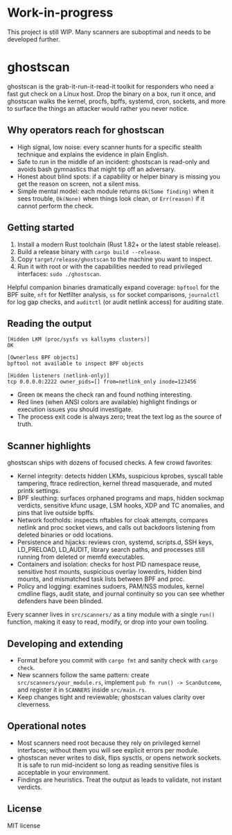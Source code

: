 # Work-in-progress

This project is still WIP. Many scanners are suboptimal and needs to be developed further.

# ghostscan

ghostscan is the grab-it-run-it-read-it toolkit for responders who need a fast gut check on a Linux host. Drop the binary on a box, run it once, and ghostscan walks the kernel, procfs, bpffs, systemd, cron, sockets, and more to surface the things an attacker would rather you never notice.

## Why operators reach for ghostscan

- High signal, low noise: every scanner hunts for a specific stealth technique and explains the evidence in plain English.
- Safe to run in the middle of an incident: ghostscan is read-only and avoids bash gymnastics that might tip off an adversary.
- Honest about blind spots: if a capability or helper binary is missing you get the reason on screen, not a silent miss.
- Simple mental model: each module returns `Ok(Some finding)` when it sees trouble, `Ok(None)` when things look clean, or `Err(reason)` if it cannot perform the check.

## Getting started

1. Install a modern Rust toolchain (Rust 1.82+ or the latest stable release).
2. Build a release binary with `cargo build --release`.
3. Copy `target/release/ghostscan` to the machine you want to inspect.
4. Run it with root or with the capabilities needed to read privileged interfaces: `sudo ./ghostscan`.

Helpful companion binaries dramatically expand coverage: `bpftool` for the BPF suite, `nft` for Netfilter analysis, `ss` for socket comparisons, `journalctl` for log gap checks, and `auditctl` (or audit netlink access) for auditing state.

## Reading the output

```
[Hidden LKM (proc/sysfs vs kallsyms clusters)]
OK

[Ownerless BPF objects]
bpftool not available to inspect BPF objects

[Hidden listeners (netlink-only)]
tcp 0.0.0.0:2222 owner_pids=[] from=netlink_only inode=123456
```

- Green `OK` means the check ran and found nothing interesting.
- Red lines (when ANSI colors are available) highlight findings or execution issues you should investigate.
- The process exit code is always zero; treat the text log as the source of truth.

## Scanner highlights

ghostscan ships with dozens of focused checks. A few crowd favorites:

- Kernel integrity: detects hidden LKMs, suspicious kprobes, syscall table tampering, ftrace redirection, kernel thread masquerade, and muted printk settings.
- BPF sleuthing: surfaces orphaned programs and maps, hidden sockmap verdicts, sensitive kfunc usage, LSM hooks, XDP and TC anomalies, and pins that live outside bpffs.
- Network footholds: inspects nftables for cloak attempts, compares netlink and proc socket views, and calls out backdoors listening from deleted binaries or odd locations.
- Persistence and hijacks: reviews cron, systemd, scripts.d, SSH keys, LD_PRELOAD, LD_AUDIT, library search paths, and processes still running from deleted or memfd executables.
- Containers and isolation: checks for host PID namespace reuse, sensitive host mounts, suspicious overlay lowerdirs, hidden bind mounts, and mismatched task lists between BPF and proc.
- Policy and logging: examines sudoers, PAM/NSS modules, kernel cmdline flags, audit state, and journal continuity so you can see whether defenders have been blinded.

Every scanner lives in `src/scanners/` as a tiny module with a single `run()` function, making it easy to read, modify, or drop into your own tooling.

## Developing and extending

- Format before you commit with `cargo fmt` and sanity check with `cargo check`.
- New scanners follow the same pattern: create `src/scanners/your_module.rs`, implement `pub fn run() -> ScanOutcome`, and register it in `SCANNERS` inside `src/main.rs`.
- Keep changes tight and reviewable; ghostscan values clarity over cleverness.

## Operational notes

- Most scanners need root because they rely on privileged kernel interfaces; without them you will see explicit errors per module.
- ghostscan never writes to disk, flips sysctls, or opens network sockets. It is safe to run mid-incident so long as reading sensitive files is acceptable in your environment.
- Findings are heuristics. Treat the output as leads to validate, not instant verdicts.

## License

MIT license
